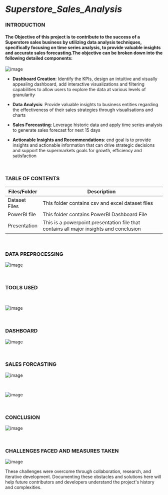 # *Superstore_Sales_Analysis*

### **INTRODUCTION**

#### The Objective of this project is to contribute to the success of a Superstore sales business by utilizing data analysis techniques, specifically focusing on time series analysis, to provide valuable insights and accurate sales forecasting.The objective can be broken down into the following detailed components:  

![image](https://github.com/Rushikesh-Kharat/Superstore_Sales_Analysis/assets/99657888/d93ee8e0-608a-46bd-8ec1-e34190900aab)

- **Dashboard Creation**: Identify the KPIs, design an intuitive and visually appealing dashboard, add interactive visualizations and filtering capabilities to allow users to explore the data at various levels of granularity 

- **Data Analysis**: Provide valuable insights to business entities regarding the effectiveness of their sales strategies through visualisations and charts 

- **Sales Forecasting**: Leverage historic data and apply time series analysis to generate sales forecast for next 15 days 

- **Actionable Insights and Recommendations**: end goal is to provide insights and actionable information that can drive strategic decisions and support the supermarkets goals for growth, efficiency and satisfaction  






<br />

### **TABLE OF CONTENTS**

| Files/Folder | Description |
| -----------  | ----------- |
| Dataset Files       | This folder contains csv and excel dataset files          |
| PowerBI file | This folder contains PowerBI Dashboard File   |
| Presentation | This is a powerpoint presentation file that contains all major insights and conclusion |


<br />

### **DATA PREPROCESSING**

![image](https://github.com/Rushikesh-Kharat/Superstore_Sales_Analysis/assets/99657888/b736b6f8-c8b4-4421-bb9b-f1bc87b2acd2)


<br />
 
### **TOOLS USED**

<br />


![image](https://github.com/Rushikesh-Kharat/Superstore_Sales_Analysis/assets/99657888/b1606fbb-b81d-4751-99c0-c7d1b013a0ef)


<br />
 

### **DASHBOARD**

![image](https://github.com/Rushikesh-Kharat/Superstore_Sales_Analysis/assets/99657888/7422fc6d-f2ba-4a23-aed9-e9028b54ebd6)


<br />

### **SALES FORCASTING**

![image](https://github.com/Rushikesh-Kharat/Superstore_Sales_Analysis/assets/99657888/d9822fd8-6e5d-4ace-bbf0-b0ada912efe8)

<br />
  
![image](https://github.com/Rushikesh-Kharat/Superstore_Sales_Analysis/assets/99657888/26bc9102-a5f6-4347-a590-28e0e7f91648)


<br />
  
### **CONCLUSION**
![image](https://github.com/Rushikesh-Kharat/Superstore_Sales_Analysis/assets/99657888/25737e6e-8cc6-4e54-a44f-dd650cafb0d5)


<br />



### **CHALLENGES FACED AND MEASURES TAKEN**


  
![image](https://github.com/Rushikesh-Kharat/Superstore_Sales_Analysis/assets/99657888/e3a19eab-cdcc-4772-8fcf-62dcd73ee272)



These challenges were overcome through collaboration, research, and iterative development. Documenting these obstacles and solutions here will help future contributors and developers understand the project's history and complexities.




